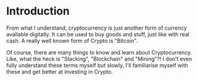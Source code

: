 # Introduction

From what I understand, cryptocurrency is just another form of currency available digitally. It can be used to buy goods and stuff, just like with real cash. A really well known form of Crypto is "Bitcoin".

Of course, there are many things to know and learn about Cryptocurrency. Like, what the heck is "Stacking", "Blockchain" and "Mining"?! I don't even fully understand these terms myself but slowly, I'll familiarise myself with these and get better at investing in Crypto.

